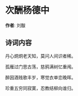 # 次酬杨德中

**作者**: 刘黻

## 诗词内容

丹心炯炯老天知，莫问人间识者稀。

孤雁过门思古荡，慈鸦满树忆重闱。

醉因酒贱歌丰岁，寒觉衣单恋晚晖。

珍重五穷同寂寞，忍教结柳向谁归。


